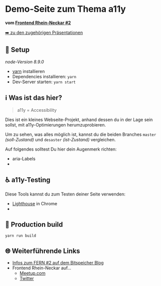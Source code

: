 
# Demo-Seite zum Thema a11y

 <!-- TODO: Screenshot hier einbetten -->

**vom [Frontend Rhein-Neckar #2](https://www.meetup.com/de-DE/Frontend-Rhein-Neckar/events/252148498/)**

[➡️ zu den zugehörigen Präsentationen]() <!-- TODO: Link zu dem Präsentationen -->

## 🚀 Setup

*node-Version 8.9.0*

* [yarn](https://yarnpkg.com/en/docs/install) installieren
* Dependencies installieren: `yarn`
* Dev-Server starten: `yarn start`


## ℹ️ Was ist das hier?

> a11y = Accessibility

Dies ist ein kleines Webseite-Projekt, anhand dessen du in der Lage sein sollst, mit a11y-Optimierungen herumzuprobieren.

Um zu sehen, was alles möglich ist, kannst du die beiden Branches `master` *(soll-Zustand)* und `desaster` <!-- TODO: tatsächlichen Branch-Namen eintragen --> *(ist-Zustand)* vergleichen.

Auf folgendes solltest Du hier dein Augenmerk richten:

* aria-Labels
*  <!-- TODO: weitere eintragen --> 


## ♿️ a11y-Testing

Diese Tools kannst du zum Testen deiner Seite verwenden:

* [Lighthouse](https://developers.google.com/web/tools/lighthouse/) in Chrome
* <!-- TODO: weitere Tools zum Testen eintragen eintragen --> 


## 🚚 Production build

`yarn run build`

## 🌐 Weiterführende Links

* [Infos zum FERN #2 auf dem Bitspeicher Blog](https://bitspeicher.blog/frontend-rhein-neckar-2-a11y/)
* Frontend Rhein-Neckar auf...
	* [Meetup.com](https://www.meetup.com/de-DE/Frontend-Rhein-Neckar/)
	* [Twitter](https://twitter.com/FrontendRN)